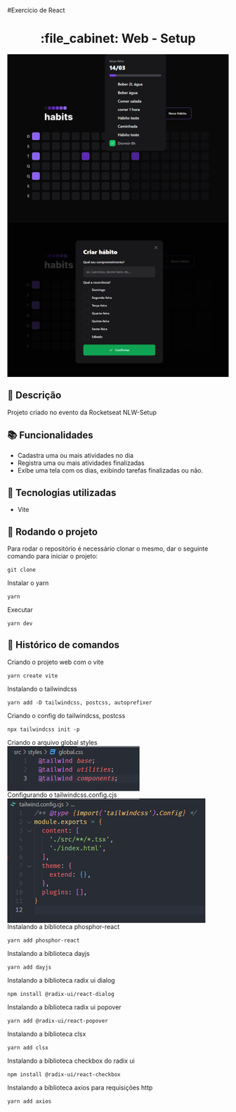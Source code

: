 #Exercício de React
<h1 align="center">:file_cabinet: Web - Setup</h1>

<img align="center" title="Printscreen" src="https://github.com/ur4sh1/WEB-Setup---NLW-Rocketseat/blob/main/public/final_front.png" /><br>
<img align="center" title="Printscreen" src="https://github.com/ur4sh1/WEB-Setup---NLW-Rocketseat/blob/main/public/final_interface_create.png" /><br>

## :memo: Descrição
Projeto criado no evento da Rocketseat NLW-Setup

## :books: Funcionalidades
* Cadastra uma ou mais atividades no dia
* Registra uma ou mais atividades finalizadas
* Exibe uma tela com os dias, exibindo tarefas finalizadas ou não.

## :wrench: Tecnologias utilizadas
* Vite

## :rocket: Rodando o projeto
Para rodar o repositório é necessário clonar o mesmo, dar o seguinte comando para iniciar o projeto:
```
git clone 
```
Instalar o yarn
```
yarn
```
Executar
```
yarn dev
```

## :wrench: Histórico de comandos
Criando o projeto web com o vite
```
yarn create vite
```
Instalando o tailwindcss
```
yarn add -D tailwindcss, postcss, autoprefixer
```
Criando o config do tailwindcss, postcss
```
npx tailwindcss init -p
```
Criando o arquivo global styles<br>
<img align="center" title="Printscreen" src="https://github.com/ur4sh1/WEB-Setup---NLW-Rocketseat/blob/main/public/global.styles.png" /><br>
Configurando o tailwindcss.config.cjs<br>
<img align="center" title="Printscreen" src="https://github.com/ur4sh1/WEB-Setup---NLW-Rocketseat/blob/main/public/tailwindcss.config.cjs.png" /><br>
Instalando a bíblioteca phosphor-react
```
yarn add phosphor-react
```
Instalando a bíblioteca dayjs
```
yarn add dayjs
```
Instalando a bíblioteca radix ui dialog
```
npm install @radix-ui/react-dialog
```
Instalando a bíblioteca radix ui popover
```
yarn add @radix-ui/react-popover
```
Instalando a bíblioteca clsx
```
yarn add clsx
```
Instalando a bíblioteca checkbox do radix ui
```
npm install @radix-ui/react-checkbox
```
Instalando a bíblioteca axios para requisições http
```
yarn add axios
```